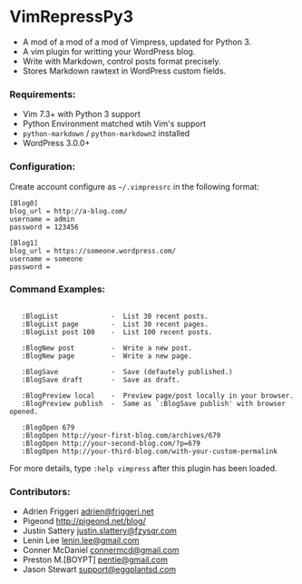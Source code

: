 # VimRepressPy3

   - A mod of a mod of a mod of Vimpress, updated for Python 3.
   - A vim plugin for writting your WordPress blog.
   - Write with Markdown, control posts format precisely.
   - Stores Markdown rawtext in WordPress custom fields.

### Requirements:

   - Vim 7.3+ with Python 3 support
   - Python Environment matched wtih Vim's support
   - `python-markdown` / `python-markdown2` installed
   - WordPress 3.0.0+

### Configuration:

Create account configure as `~/.vimpressrc` in the following format:

```
[Blog0]
blog_url = http://a-blog.com/
username = admin
password = 123456

[Blog1]
blog_url = https://someone.wordpress.com/
username = someone
password =
```

### Command Examples:

```

   :BlogList             -  List 30 recent posts.
   :BlogList page        -  List 30 recent pages.
   :BlogList post 100    -  List 100 recent posts.

   :BlogNew post         -  Write a new post.
   :BlogNew page         -  Write a new page.

   :BlogSave             -  Save (defautely published.)
   :BlogSave draft       -  Save as draft.

   :BlogPreview local    -  Preview page/post locally in your browser.
   :BlogPreview publish  -  Same as `:BlogSave publish' with browser opened.

   :BlogOpen 679
   :BlogOpen http://your-first-blog.com/archives/679
   :BlogOpen http://your-second-blog.com/?p=679
   :BlogOpen http://your-third-blog.com/with-your-custom-permalink

```

For more details, type `:help vimpress` after this plugin has been loaded.

### Contributors:

   - Adrien Friggeri <adrien@friggeri.net>
   - Pigeond <http://pigeond.net/blog/>
   - Justin Sattery <justin.slattery@fzysqr.com>
   - Lenin Lee <lenin.lee@gmail.com>
   - Conner McDaniel <connermcd@gmail.com>
   - Preston M.[BOYPT] <pentie@gmail.com>
   - Jason Stewart <support@eggplantsd.com>
